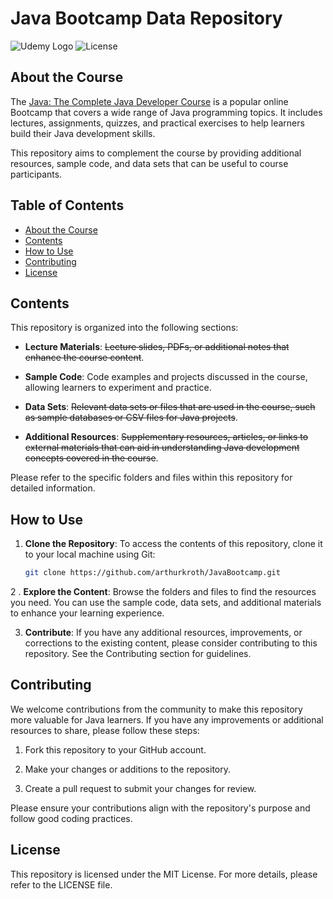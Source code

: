 # Java Bootcamp Data Repository

![Udemy Logo](https://img.shields.io/badge/Udemy-Java%20Bootcamp-blue)
![License](https://img.shields.io/badge/license-MIT-green)

## About the Course

The [Java: The Complete Java Developer Course](https://www.udemy.com/course/java-the-complete-java-developer-course/) is a popular online Bootcamp that covers a wide range of Java programming topics. It includes lectures, assignments, quizzes, and practical exercises to help learners build their Java development skills.

This repository aims to complement the course by providing additional resources, sample code, and data sets that can be useful to course participants.

## Table of Contents

- [About the Course](#about-the-course)
- [Contents](#contents)
- [How to Use](#how-to-use)
- [Contributing](#contributing)
- [License](#license)

## Contents

This repository is organized into the following sections:

- **Lecture Materials**: ~~Lecture slides, PDFs, or additional notes that enhance the course content~~.

- **Sample Code**: Code examples and projects discussed in the course, allowing learners to experiment and practice.

- **Data Sets**: ~~Relevant data sets or files that are used in the course, such as sample databases or CSV files for Java projects~~.

- **Additional Resources**: ~~Supplementary resources, articles, or links to external materials that can aid in understanding Java development concepts covered in the course~~.

Please refer to the specific folders and files within this repository for detailed information.

## How to Use

1. **Clone the Repository**: To access the contents of this repository, clone it to your local machine using Git:

   ```bash
   git clone https://github.com/arthurkroth/JavaBootcamp.git

2 . **Explore the Content**: Browse the folders and files to find the resources you need. You can use the sample code, data sets, and additional materials to enhance your learning experience.

3. **Contribute**: If you have any additional resources, improvements, or corrections to the existing content, please consider contributing to this repository. See the Contributing section for guidelines.

## Contributing

We welcome contributions from the community to make this repository more valuable for Java learners. If you have any improvements or additional resources to share, please follow these steps:

1. Fork this repository to your GitHub account.

2. Make your changes or additions to the repository.

3. Create a pull request to submit your changes for review.

Please ensure your contributions align with the repository's purpose and follow good coding practices.

## License

This repository is licensed under the MIT License. For more details, please refer to the LICENSE file.
